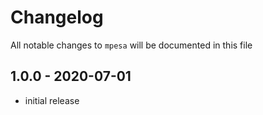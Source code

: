 # Changelog

All notable changes to `mpesa` will be documented in this file

## 1.0.0 - 2020-07-01

-   initial release
